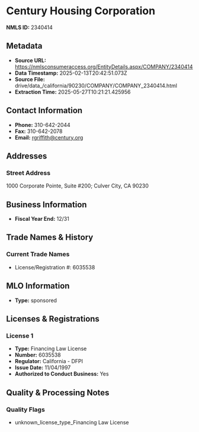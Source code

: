 # Century Housing Corporation

**NMLS ID:** 2340414

## Metadata
- **Source URL:** https://nmlsconsumeraccess.org/EntityDetails.aspx/COMPANY/2340414
- **Data Timestamp:** 2025-02-13T20:42:51.073Z
- **Source File:** drive/data_/california/90230/COMPANY/COMPANY_2340414.html
- **Extraction Time:** 2025-05-27T10:21:21.425956

## Contact Information
- **Phone:** 310-642-2044
- **Fax:** 310-642-2078
- **Email:** rgriffith@century.org

## Addresses
### Street Address
1000 Corporate Pointe, Suite #200; Culver City, CA 90230

## Business Information
- **Fiscal Year End:** 12/31

## Trade Names & History
### Current Trade Names
- License/Registration #: 6035538

## MLO Information
- **Type:** sponsored

## Licenses & Registrations

### License 1
- **Type:** Financing Law License
- **Number:** 6035538
- **Regulator:** California - DFPI
- **Issue Date:** 11/04/1997
- **Authorized to Conduct Business:** Yes

## Quality & Processing Notes
### Quality Flags
- unknown_license_type_Financing Law License
